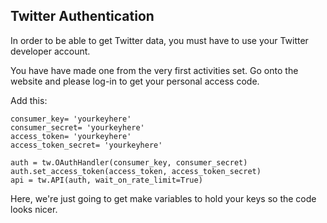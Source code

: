 <!--title="Twitter Authentication"-->

## Twitter Authentication

In order to be able to get Twitter data, you must have to use your Twitter developer account. 

You have have made one from the very first activities set. Go onto the website and please log-in to get your personal access code. 

Add this:
	
	consumer_key= 'yourkeyhere'
	consumer_secret= 'yourkeyhere'
	access_token= 'yourkeyhere'
	access_token_secret= 'yourkeyhere'

	auth = tw.OAuthHandler(consumer_key, consumer_secret)
	auth.set_access_token(access_token, access_token_secret)
	api = tw.API(auth, wait_on_rate_limit=True)

Here, we're just going to get make variables to hold your keys so the code looks nicer.